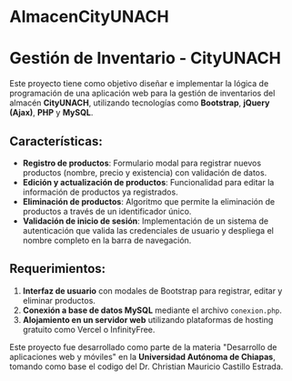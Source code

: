 # AlmacenCityUNACH
# Gestión de Inventario - CityUNACH

Este proyecto tiene como objetivo diseñar e implementar la lógica de programación de una aplicación web para la gestión de inventarios del almacén **CityUNACH**, utilizando tecnologías como **Bootstrap**, **jQuery (Ajax)**, **PHP** y **MySQL**.

## Características:
- **Registro de productos**: Formulario modal para registrar nuevos productos (nombre, precio y existencia) con validación de datos.
- **Edición y actualización de productos**: Funcionalidad para editar la información de productos ya registrados.
- **Eliminación de productos**: Algoritmo que permite la eliminación de productos a través de un identificador único.
- **Validación de inicio de sesión**: Implementación de un sistema de autenticación que valida las credenciales de usuario y despliega el nombre completo en la barra de navegación.

## Requerimientos:
1. **Interfaz de usuario** con modales de Bootstrap para registrar, editar y eliminar productos.
2. **Conexión a base de datos MySQL** mediante el archivo `conexion.php`.
3. **Alojamiento en un servidor web** utilizando plataformas de hosting gratuito como Vercel o InfinityFree.

Este proyecto fue desarrollado como parte de la materia "Desarrollo de aplicaciones web y móviles" en la **Universidad Autónoma de Chiapas**, tomando como base el codigo del Dr. Christian Mauricio Castillo Estrada.
